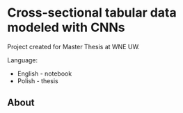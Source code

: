 # Cross-sectional tabular data modeled with CNNs
Project created for Master Thesis at WNE UW.

Language:
 - English - notebook
 - Polish - thesis

## About
